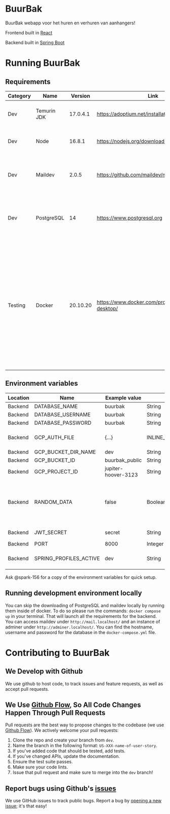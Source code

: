 # BuurBak
BuurBak webapp voor het huren en verhuren van aanhangers!

Frontend built in [React](https://reactjs.org)

Backend built in [Spring Boot](https://spring.io/projects/spring-boot)

# Running BuurBak
## Requirements
| Category | Name | Version | Link | Description |
| --- | --- | --- | --- | --- |
| Dev | Temurin JDK | 17.0.4.1 | https://adoptium.net/installation/ | We use Temurin as our JDK for the backend |
| Dev | Node | 16.8.1 | https://nodejs.org/download/release/v16.18.1/ | Our frontend is developed in React node 16 |
| Dev | Maildev | 2.0.5 | https://github.com/maildev/maildev | Maildev is used in development to catch all outgoing emails |
| Dev | PostgreSQL | 14 | https://www.postgresql.org | PostgreSQL is our database for both development as production. |
| Testing | Docker | 20.10.20 | https://www.docker.com/products/docker-desktop/ | You can use the latest docker desktop to run the application in a mock production environment on your local machine. You can use this environment to test your new features before pushing them to production. |

## Environment variables

| Location | Name | Example value | Type | Description |
| ----------- | ----------- | ----------- | ----------- | ----------- |
| Backend | DATABASE_NAME | buurbak | String | |
| Backend | DATABASE_USERNAME | buurbak | String | |
| Backend | DATABASE_PASSWORD | buurbak | String | |
| Backend | GCP_AUTH_FILE | {...} | INLINE_JSON_STRING | Ask Luca @spark-156 for the auth file, necessary for local development for google cloud storage bucket. |
| Backend | GCP_BUCKET_DIR_NAME | dev | String | `dev` for development |
| Backend | GCP_BUCKET_ID | buurbak_public | String | bucket id generated by google |
| Backend | GCP_PROJECT_ID | jupiter-hoover-3123 | String | project-id generated by google |
| Backend | RANDOM_DATA | false | Boolean | Wether or not the application should randomly generate data, for testing purposes, also generates a standard user in with username/email=`lucabergman@yahoo.com` and password=`hallo123` which you can quickly use for testing purposes |
| Backend | JWT_SECRET | secret | String | JWT secret for generating access tokens | 
| Backend | PORT | 8000 | Integer | Active port to listen on |
| Backend | SPRING_PROFILES_ACTIVE | dev | String | Active spring boot profile, `dev` for development, `prod` for production (only works on gcp run) |

Ask @spark-156 for a copy of the environment variables for quick setup.

## Running development environment locally 
You can skip the downloading of PostgreSQL and maildev locally by running them inside of docker. To do so please run the commands: `docker compose up` in your terminal. That will launch all the requirements for the backend. You can access maildev under `http://mail.localhost/` and an instance of adminer under `http://adminer.localhost/`. You can find the hostname, username and password for the database in the `docker-compose.yml` file.

# Contributing to BuurBak
## We Develop with Github
We use github to host code, to track issues and feature requests, as well as accept pull requests.

## We Use [Github Flow](https://guides.github.com/introduction/flow/index.html), So All Code Changes Happen Through Pull Requests
Pull requests are the best way to propose changes to the codebase (we use [Github Flow](https://guides.github.com/introduction/flow/index.html)). We actively welcome your pull requests:

1. Clone the repo and create your branch from `dev`.
2. Name the branch in the following format: ```US-XXX-name-of-user-story```.
2. If you've added code that should be tested, add tests.
3. If you've changed APIs, update the documentation.
4. Ensure the test suite passes.
5. Make sure your code lints.
6. Issue that pull request and make sure to merge into the `dev` branch!

## Report bugs using Github's [issues](https://github.com/BuurBak/BuurBak/issues)
We use GitHub issues to track public bugs. Report a bug by [opening a new issue](https://github.com/BuurBak/BuurBak/issues/new); it's that easy!
